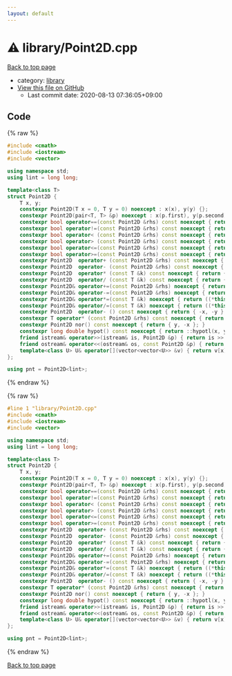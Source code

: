 ```yaml
---
layout: default
---
```


<!-- mathjax config similar to math.stackexchange -->
<script type="text/javascript" async
  src="https://cdnjs.cloudflare.com/ajax/libs/mathjax/2.7.5/MathJax.js?config=TeX-MML-AM_CHTML">
</script>
<script type="text/x-mathjax-config">
  MathJax.Hub.Config({
    TeX: { equationNumbers: { autoNumber: "AMS" }},
    tex2jax: {
      inlineMath: [ ['$','$'] ],
      processEscapes: true
    },
    "HTML-CSS": { matchFontHeight: false },
    displayAlign: "left",
    displayIndent: "2em"
  });
</script>

<script type="text/javascript" src="https://cdnjs.cloudflare.com/ajax/libs/jquery/3.4.1/jquery.min.js"></script>
<script src="https://cdn.jsdelivr.net/npm/jquery-balloon-js@1.1.2/jquery.balloon.min.js" integrity="sha256-ZEYs9VrgAeNuPvs15E39OsyOJaIkXEEt10fzxJ20+2I=" crossorigin="anonymous"></script>
<script type="text/javascript" src="../../assets/js/copy-button.js"></script>
<link rel="stylesheet" href="../../assets/css/copy-button.css" />


# :warning: library/Point2D.cpp

<a href="../../index.html">Back to top page</a>

* category: <a href="../../index.html#d521f765a49c72507257a2620612ee96">library</a>
* <a href="{{ site.github.repository_url }}/blob/master/library/Point2D.cpp">View this file on GitHub</a>
    - Last commit date: 2020-08-13 07:36:05+09:00




## Code

<a id="unbundled"></a>
{% raw %}
```cpp
#include <cmath>
#include <iostream>
#include <vector>

using namespace std;
using lint = long long;

template<class T>
struct Point2D {
	T x, y;
	constexpr Point2D(T x = 0, T y = 0) noexcept : x(x), y(y) {};
	constexpr Point2D(pair<T, T> &p) noexcept : x(p.first), y(p.second) {};
	constexpr bool operator==(const Point2D &rhs) const noexcept { return x == rhs.x && y == rhs.y; }
	constexpr bool operator!=(const Point2D &rhs) const noexcept { return !((*this) == rhs); }
	constexpr bool operator< (const Point2D &rhs) const noexcept { return x < rhs.x || (x == rhs.x && y < rhs.y); }
	constexpr bool operator> (const Point2D &rhs) const noexcept { return rhs < (*this); }
	constexpr bool operator<=(const Point2D &rhs) const noexcept { return !((*this) > rhs); }
	constexpr bool operator>=(const Point2D &rhs) const noexcept { return !((*this) < rhs); }
	constexpr Point2D  operator+ (const Point2D &rhs) const noexcept { return { x + rhs.x, y + rhs.y }; }
	constexpr Point2D  operator- (const Point2D &rhs) const noexcept { return { x - rhs.x, y - rhs.y }; }
	constexpr Point2D  operator* (const T &k) const noexcept { return { k * x, k * y }; }
	constexpr Point2D  operator/ (const T &k) const noexcept { return { x / k, y / k }; }
	constexpr Point2D& operator+=(const Point2D &rhs) noexcept { return ((*this) = (*this) + rhs); }
	constexpr Point2D& operator-=(const Point2D &rhs) noexcept { return ((*this) = (*this) - rhs); }
	constexpr Point2D& operator*=(const T &k) noexcept { return ((*this) = (*this) * k); }
	constexpr Point2D& operator/=(const T &k) noexcept { return ((*this) = (*this) / k); }
	constexpr Point2D  operator- () const noexcept { return { -x, -y }; }
	constexpr T operator* (const Point2D &rhs) const noexcept { return x * rhs.x + y * rhs.y; }
	constexpr Point2D nor() const noexcept { return { y, -x }; }
	constexpr long double hypot() const noexcept { return ::hypotl(x, y); }
	friend istream& operator>>(istream& is, Point2D &p) { return is >> p.x >> p.y; }
	friend ostream& operator<<(ostream& os, const Point2D &p) { return os << p.x << " " << p.y; }
	template<class U> U& operator[](vector<vector<U>> &v) { return v[x][y]; }
};

using pnt = Point2D<lint>;

```
{% endraw %}

<a id="bundled"></a>
{% raw %}
```cpp
#line 1 "library/Point2D.cpp"
#include <cmath>
#include <iostream>
#include <vector>

using namespace std;
using lint = long long;

template<class T>
struct Point2D {
	T x, y;
	constexpr Point2D(T x = 0, T y = 0) noexcept : x(x), y(y) {};
	constexpr Point2D(pair<T, T> &p) noexcept : x(p.first), y(p.second) {};
	constexpr bool operator==(const Point2D &rhs) const noexcept { return x == rhs.x && y == rhs.y; }
	constexpr bool operator!=(const Point2D &rhs) const noexcept { return !((*this) == rhs); }
	constexpr bool operator< (const Point2D &rhs) const noexcept { return x < rhs.x || (x == rhs.x && y < rhs.y); }
	constexpr bool operator> (const Point2D &rhs) const noexcept { return rhs < (*this); }
	constexpr bool operator<=(const Point2D &rhs) const noexcept { return !((*this) > rhs); }
	constexpr bool operator>=(const Point2D &rhs) const noexcept { return !((*this) < rhs); }
	constexpr Point2D  operator+ (const Point2D &rhs) const noexcept { return { x + rhs.x, y + rhs.y }; }
	constexpr Point2D  operator- (const Point2D &rhs) const noexcept { return { x - rhs.x, y - rhs.y }; }
	constexpr Point2D  operator* (const T &k) const noexcept { return { k * x, k * y }; }
	constexpr Point2D  operator/ (const T &k) const noexcept { return { x / k, y / k }; }
	constexpr Point2D& operator+=(const Point2D &rhs) noexcept { return ((*this) = (*this) + rhs); }
	constexpr Point2D& operator-=(const Point2D &rhs) noexcept { return ((*this) = (*this) - rhs); }
	constexpr Point2D& operator*=(const T &k) noexcept { return ((*this) = (*this) * k); }
	constexpr Point2D& operator/=(const T &k) noexcept { return ((*this) = (*this) / k); }
	constexpr Point2D  operator- () const noexcept { return { -x, -y }; }
	constexpr T operator* (const Point2D &rhs) const noexcept { return x * rhs.x + y * rhs.y; }
	constexpr Point2D nor() const noexcept { return { y, -x }; }
	constexpr long double hypot() const noexcept { return ::hypotl(x, y); }
	friend istream& operator>>(istream& is, Point2D &p) { return is >> p.x >> p.y; }
	friend ostream& operator<<(ostream& os, const Point2D &p) { return os << p.x << " " << p.y; }
	template<class U> U& operator[](vector<vector<U>> &v) { return v[x][y]; }
};

using pnt = Point2D<lint>;

```
{% endraw %}

<a href="../../index.html">Back to top page</a>

